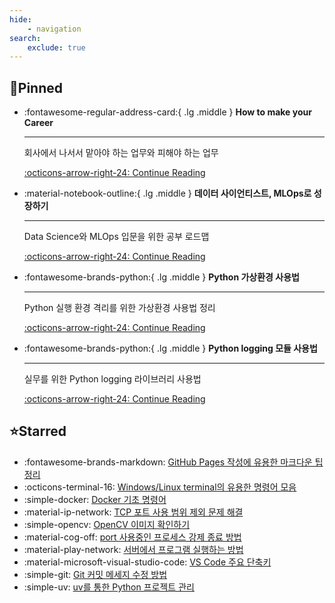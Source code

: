 ```yaml
---
hide:
    - navigation
search:
    exclude: true
---
```


## 📌Pinned

<div class="grid cards" markdown>

- :fontawesome-regular-address-card:{ .lg .middle } **How to make your Career**

    ---

    회사에서 나서서 맡아야 하는 업무와 피해야 하는 업무  

    [:octicons-arrow-right-24: Continue Reading](../blog/posts/2022-11-12-tasks_you_should_take.md)

- :material-notebook-outline:{ .lg .middle } **데이터 사이언티스트, MLOps로 성장하기**

    ---

    Data Science와 MLOps 입문을 위한 공부 로드맵  

    [:octicons-arrow-right-24: Continue Reading](../blog/posts/2022-09-18-datascience_roadmap.md)

- :fontawesome-brands-python:{ .lg .middle } **Python 가상환경 사용법**

    ---

    Python 실행 환경 격리를 위한 가상환경 사용법 정리  

    [:octicons-arrow-right-24: Continue Reading](../blog/posts/2022-01-05-venv_guide.md)

- :fontawesome-brands-python:{ .lg .middle } **Python logging 모듈 사용법**

    ---

    실무를 위한 Python logging 라이브러리 사용법  

    [:octicons-arrow-right-24: Continue Reading](../blog/posts/2023-09-21-python_logging.md)

</div>

## ⭐Starred

<div class="grid cards" markdown>

- :fontawesome-brands-markdown: [GitHub Pages 작성에 유용한 마크다운 팁 정리](../blog/posts/2022-01-04-blog_markdown.md)
- :octicons-terminal-16: [Windows/Linux terminal의 유용한 명령어 모음](../blog/posts/2022-01-13-manual_cmd.md)
- :simple-docker: [Docker 기초 명령어](../blog/posts/2023-06-11-docker_commands.md)
- :material-ip-network: [TCP 포트 사용 범위 제외 문제 해결](../blog/posts/2023-09-08-tcp_port_error.md)
- :simple-opencv: [OpenCV 이미지 확인하기](../blog/posts/2023-12-24-visualize_image.md)
- :material-cog-off: [port 사용중인 프로세스 강제 종료 방법](../blog/posts/2024-01-03-netstat_taskkill.md)
- :material-play-network: [서버에서 프로그램 실행하는 방법](../blog/posts/2024-01-15-start_program.md)
- :material-microsoft-visual-studio-code: [VS Code 주요 단축키](../blog/posts/2024-09-30-vscode_shortcut.md)
- :simple-git: [Git 커밋 메세지 수정 방법](../blog/posts/2024-10-13-git_commit_message.md)
- :simple-uv: [uv를 통한 Python 프로젝트 관리](../blog/posts/2025-04-20-python_uv.md)

</div>
